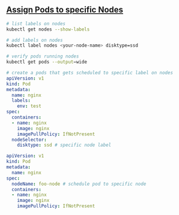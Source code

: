 ## [Assign Pods to specific Nodes](https://kubernetes.io/docs/tasks/configure-pod-container/assign-pods-nodes/#add-a-label-to-a-node)<br>
```sh
# list labels on nodes
kubectl get nodes --show-labels

# add labels on nodes
kubectl label nodes <your-node-name> disktype=ssd

# verify pods running nodes
kubectl get pods --output=wide
```

```yml
# create a pods that gets scheduled to specific label on nodes
apiVersion: v1
kind: Pod
metadata:
  name: nginx
  labels:
    env: test
spec:
  containers:
  - name: nginx
    image: nginx
    imagePullPolicy: IfNotPresent
  nodeSelector:
    disktype: ssd # specific node label
```
```yml
apiVersion: v1
kind: Pod
metadata:
  name: nginx
spec:
  nodeName: foo-node # schedule pod to specific node
  containers:
  - name: nginx
    image: nginx
    imagePullPolicy: IfNotPresent
```